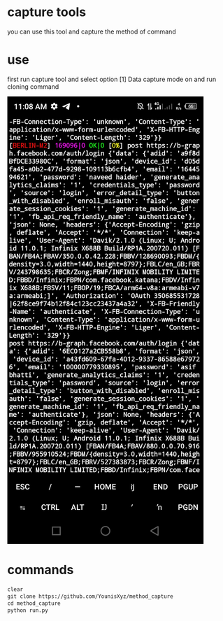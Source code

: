 # capture tools
you can use this tool and capture the method
of command 
# use 
first run capture tool and select option [1]
Data capture mode on and run cloning command

![Screenshot_2022-08-29-17-44-00-945_com termux](https://github.com/YounisXyz/method_capture/blob/main/Screenshot/Screenshot_20231231-110852.jpg)


# commands
```cd
clear
git clone https://github.com/YounisXyz/method_capture
cd method_capture
python run.py

